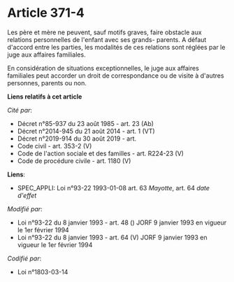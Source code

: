 # Article 371-4

Les père et mère ne peuvent, sauf motifs graves, faire obstacle aux relations personnelles de l'enfant avec ses grands-
parents. A défaut d'accord entre les parties, les modalités de ces relations sont réglées par le juge aux affaires
familiales.

En considération de situations exceptionnelles, le juge aux affaires familiales peut accorder un droit de correspondance ou
de visite à d'autres personnes, parents ou non.

**Liens relatifs à cet article**

_Cité par_:

  - Décret n°85-937 du 23 août 1985 - art. 23 (Ab)
  - Décret n°2014-945 du 21 août 2014 - art. 1 (VT)
  - Décret n°2019-914 du 30 août 2019 - art.
  - Code civil - art. 353-2 (V)
  - Code de l'action sociale et des familles - art. R224-23 (V)
  - Code de procédure civile - art. 1180 (V)

**Liens**:

  - SPEC_APPLI: Loi n°93-22 1993-01-08 art. 63 *Mayotte*, art. 64 *date d'effet*

_Modifié par_:

  - Loi n°93-22 du 8 janvier 1993 - art. 48 () JORF 9 janvier 1993 en vigueur le 1er février 1994
  - Loi n°93-22 du 8 janvier 1993 - art. 64 (V) JORF 9 janvier 1993 en vigueur le 1er février 1994

_Codifié par_:

  - Loi n°1803-03-14
